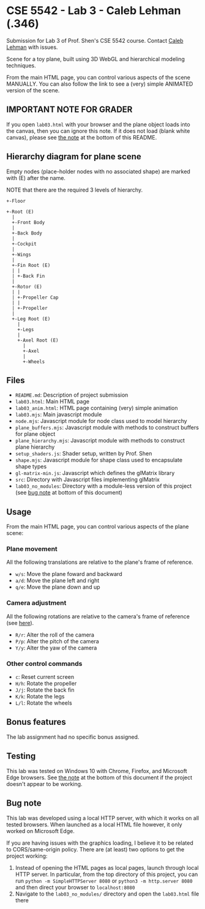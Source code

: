 # CSE 5542 - Lab 3 - Caleb Lehman (.346)

Submission for Lab 3 of Prof. Shen's CSE 5542 course.
Contact [Caleb Lehman](mailto:lehman.346@osu.edu) with issues.

Scene for a toy plane, built using 3D WebGL and
hierarchical modeling techniques.

From the main HTML page, you can control various aspects
of the scene MANUALLY. You can also follow the link
to see a (very) simple ANIMATED version of the scene.

## IMPORTANT NOTE FOR GRADER

If you open `lab03.html` with your browser and the
plane object loads into the canvas, then you can ignore
this note. If it does not load (blank white canvas),
please see [the note](#bug-note) at the bottom of this README.

## Hierarchy diagram for plane scene

Empty nodes (place-holder nodes with no associated
shape) are marked with (E) after the name.

NOTE that there are the required 3 levels of hierarchy.

```
+-Floor

+-Root (E)
  |
  +-Front Body
  |
  +-Back Body
  |
  +-Cockpit
  |
  +-Wings
  |
  +-Fin Root (E)
  | |
  | +-Back Fin
  |
  +-Rotor (E)
  | |
  | +-Propeller Cap
  | |
  | +-Propeller
  |
  +-Leg Root (E)
    |
    +-Legs
    |
    +-Axel Root (E)
      |
      +-Axel
      |
      +-Wheels
```

## Files

  - `README.md`: Description of project submission
  - `lab03.html`: Main HTML page
  - `lab03_anim.html`: HTML page containing (very) simple animation
  - `lab03.mjs`: Main javascript module
  - `node.mjs`: Javascript module for node class used to model hierarchy
  - `plane_buffers.mjs`: Javascript module with methods to construct buffers
    for plane object
  - `plane_hierarchy.mjs`: Javascript module with methods to construct plane
    hierarchy
  - `setup_shaders.js`: Shader setup, written by Prof. Shen
  - `shape.mjs`: Javascript module for shape class used to encapsulate shape types
  - `gl-matrix-min.js`: Javascript which defines the glMatrix library
  - `src`: Directory with Javascript files implementing glMatrix
  - `lab03_no_modules`: Directory with a module-less version of this
    project (see [bug note](#bug-note) at bottom of this document)

## Usage

From the main HTML page, you can control various aspects
of the plane scene:

### Plane movement

All the following translations are relative to
the plane's frame of reference.

  - `w/s`: Move the plane foward and backward
  - `a/d`: Move the plane left and right
  - `q/e`: Move the plane down and up 

### Camera adjustment

All the following rotations are relative to
the camera's frame of reference
(see [here](https://en.wikipedia.org/wiki/Aircraft_principal_axes)).

  - `R/r`: Alter the roll of the camera
  - `P/p`: Alter the pitch of the camera
  - `Y/y`: Alter the yaw of the camera

### Other control commands

  - `c`: Reset current screen
  - `H/h`: Rotate the propeller
  - `J/j`: Rotate the back fin
  - `K/k`: Rotate the legs
  - `L/l`: Rotate the wheels

## Bonus features

The lab assignment had no specific bonus assigned.

## Testing

This lab was tested on Windows 10 with Chrome, Firefox, and Microsoft Edge browsers.
See [the note](#bug-note) at the bottom of this document if the project
doesn't appear to be working.

## Bug note

This lab was developed using a local HTTP server, with which it works on all
tested browsers. When launched as a local HTML file however, it only worked
on Microsoft Edge.

If you are having issues with the graphics loading, I believe it to
be related to CORS/same-origin policy. There are (at least) two options 
to get the project working:

  1) Instead of opening the HTML pages as local pages, launch through
     local HTTP server. In particular, from the top directory of this
     project, you can run `python -m SimpleHTTPServer 8080` or
     `python3 -m http.server 8080` and then direct your browser
     to `localhost:8080`
  2) Navigate to the `lab03_no_modules/` directory and open
     the `lab03.html` file there
